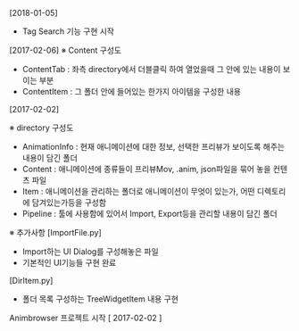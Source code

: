 [2018-01-05]
  - Tag Search 기능 구현 시작

[2017-02-06]
※ Content 구성도
  - ContentTab : 좌측 directory에서 더블클릭 하여 열었을때 그 안에 있는 내용이 보이는 부분
  - ContentItem : 그 폴더 안에 들어있는 한가지 아이템을 구성한 내용

[2017-02-02]

※ directory 구성도
 - AnimationInfo : 현재 애니메이션에 대한 정보, 선택한 프리뷰가 보이도록 해주는 내용이 담긴 폴더
 - Content : 애니메이션에 종류들이 프리뷰Mov, .anim, json파일을 묶어 놓을 컨텐츠 파일
 - Item : 애니메이션을 관리하는 폴더로 애니메이션이 무엇이 있는가, 어떤 디렉토리에 담겨있는가등을 구성함
 - Pipeline : 툴에 사용함에 있어서 Import, Export등을 관리할 내용이 담긴 폴더

※ 추가사항
 [ImportFile.py]
  - Import하는 UI Dialog를 구성해놓은 파일
  - 기본적인 UI기능들 구현 완료

 [DirItem.py]
  - 폴더 목록 구성하는 TreeWidgetItem 내용 구현

Animbrowser 프로젝트 시작 [ 2017-02-02 ]
